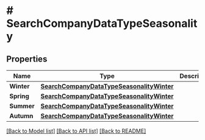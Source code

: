# # SearchCompanyDataTypeSeasonality


## Properties 


Name | Type | Description | Notes
------------ | ------------- | ------------- | -------------
**Winter**| [**SearchCompanyDataTypeSeasonalityWinter**](SearchCompanyDataTypeSeasonalityWinter.md) |   | [optional]
**Spring**| [**SearchCompanyDataTypeSeasonalityWinter**](SearchCompanyDataTypeSeasonalityWinter.md) |   | [optional]
**Summer**| [**SearchCompanyDataTypeSeasonalityWinter**](SearchCompanyDataTypeSeasonalityWinter.md) |   | [optional]
**Autumn**| [**SearchCompanyDataTypeSeasonalityWinter**](SearchCompanyDataTypeSeasonalityWinter.md) |   | [optional]


[[Back to Model list]](../../README.md#models) [[Back to API list]](../../README.md#endpoints) [[Back to README]](../../README.md)

